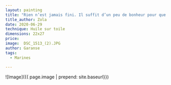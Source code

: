 ```yaml
---
layout: painting
title: "Rien n’est jamais fini. Il suffit d’un peu de bonheur pour que tout recommence."      
title_author: Zola
date: 2020-06-29
technique: Huile sur toile
dimensions: 22x27
price: 
image:  DSC_1513_(2).JPG
author: Garanse
tags:
  - Marines
  
---
```

![Image]({{ page.image | prepend: site.baseurl}})

